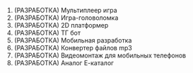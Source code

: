 
1. (РАЗРАБОТКА) Мультиплеер игра
2. (РАЗРАБОТКА) Игра-головоломка
3. (РАЗРАБОТКА) 2D платформер
4. (РАЗРАБОТКА) ТГ бот
5. (РАЗРАБОТКА) Мобильная разработка
6. (РАЗРАБОТКА) Конвертер файлов mp3
7. (РАЗРАБОТКА) Видеомонтаж для мобильных телефонов
8. (РАЗРАБОТКА) Аналог Е-каталог